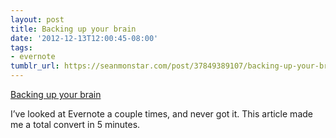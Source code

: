 ```yaml
---
layout: post
title: Backing up your brain
date: '2012-12-13T12:00:45-08:00'
tags:
- evernote
tumblr_url: https://seanmonstar.com/post/37849389107/backing-up-your-brain
---
```

[Backing up your brain](http://www.theverge.com/2012/12/10/3743350/verge-at-work-backing-up-your-brain-evernote)  

I’ve looked at Evernote a couple times, and never got it. This article made me a total convert in 5 minutes.

